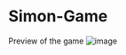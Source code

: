 # Simon-Game

Preview of the game 
![image](https://user-images.githubusercontent.com/79194630/212527589-4d82e3e3-6920-4c1a-81d5-197c802477de.png)
